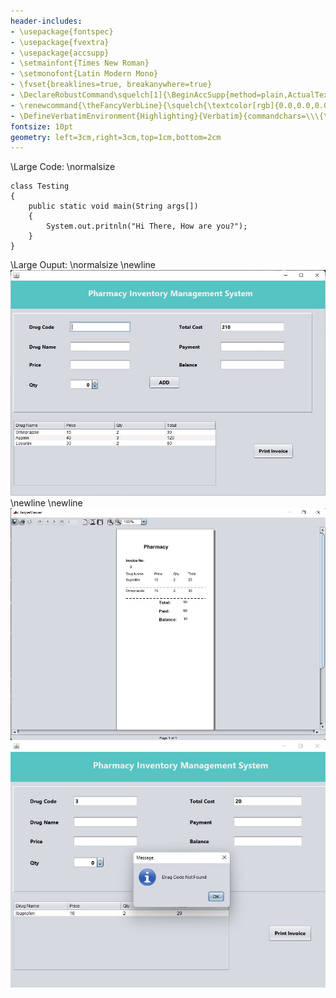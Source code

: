 ```yaml
---
header-includes:
- \usepackage{fontspec}
- \usepackage{fvextra}
- \usepackage{accsupp}
- \setmainfont{Times New Roman}
- \setmonofont{Latin Modern Mono}
- \fvset{breaklines=true, breakanywhere=true}
- \DeclareRobustCommand\squelch[1]{\BeginAccSupp{method=plain,ActualText={}}#1\EndAccSupp{}}
- \renewcommand{\theFancyVerbLine}{\squelch{\textcolor[rgb]{0.0,0.0,0.0}{\small\arabic{FancyVerbLine}}}}
- \DefineVerbatimEnvironment{Highlighting}{Verbatim}{commandchars=\\\{\}, frame=leftline, numbersep=4pt, framesep=4pt}
fontsize: 10pt
geometry: left=3cm,right=3cm,top=1cm,bottom=2cm
---
```


\Large Code: \normalsize
```{.Java .numberLines}
class Testing
{
	public static void main(String args[])
	{
		System.out.pritnln("Hi There, How are you?");
	}
}
```

\Large Ouput: \normalsize
\newline
![](Image3.jpg)
\newline \newline
![](Image2.jpg)
![](Image1.jpg)

